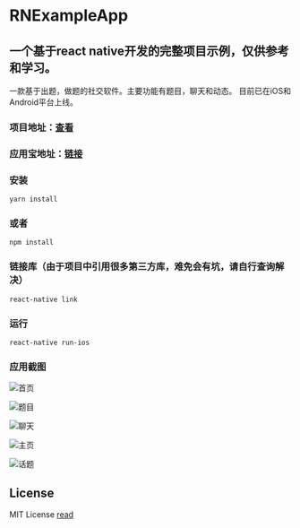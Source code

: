 # RNExampleApp

## 一个基于react native开发的完整项目示例，仅供参考和学习。

一款基于出题，做题的社交软件。主要功能有题目，聊天和动态。
目前已在iOS和Android平台上线。


### 项目地址：[查看](https://github.com/Evai/RNExampleApp)


### 应用宝地址：[链接](http://a.app.qq.com/o/simple.jsp?pkgname=com.whereapp)

### 安装

```
yarn install
```

### 或者

```
npm install
```

### 链接库（由于项目中引用很多第三方库，难免会有坑，请自行查询解决）

```
react-native link
```

### 运行

```
react-native run-ios
```

### 应用截图

![首页](https://www.yuhechu.com:8090/uploads/image/home.png)

![题目](https://www.yuhechu.com:8090/uploads/image/title.png)

![聊天](https://www.yuhechu.com:8090/uploads/image/chat.png)

![主页](https://www.yuhechu.com:8090/uploads/image/profile.png)

![话题](https://www.yuhechu.com:8090/uploads/image/topic.png)


## License
MIT License [read](https://github.com/Evai/RNExampleApp/blob/master/LICENSE)
